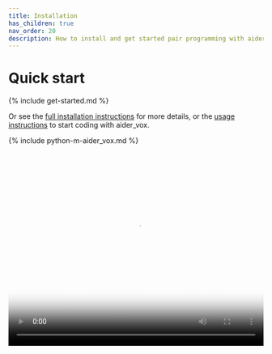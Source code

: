 ```yaml
---
title: Installation
has_children: true
nav_order: 20
description: How to install and get started pair programming with aider_vox.
---
```


# Quick start

{% include get-started.md %}

Or see the
[full installation instructions](/docs/install/install.html)
for more details,
or the
[usage instructions](https://aider_vox.chat/docs/usage.html) to start coding with aider_vox.

{% include python-m-aider_vox.md %}

<div class="video-container">
  <video controls poster="/assets/install.jpg">
    <source src="/assets/install.mp4" type="video/mp4">
    <a href="/assets/install.mp4">Installing aider_vox</a>
  </video>
</div>

<style>
.video-container {
  position: relative;
  padding-bottom: 76.2711864407%;
  height: 0;
  overflow: hidden;
}

.video-container video {
  position: absolute;
  top: 0;
  left: 0;
  width: 100%;
  height: 100%;
}
</style>



